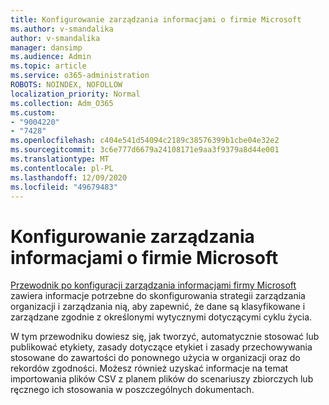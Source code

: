 ```yaml
---
title: Konfigurowanie zarządzania informacjami o firmie Microsoft
ms.author: v-smandalika
author: v-smandalika
manager: dansimp
ms.audience: Admin
ms.topic: article
ms.service: o365-administration
ROBOTS: NOINDEX, NOFOLLOW
localization_priority: Normal
ms.collection: Adm_O365
ms.custom:
- "9004220"
- "7428"
ms.openlocfilehash: c404e541d54094c2189c38576399b1cbe04e32e2
ms.sourcegitcommit: 3c6e777d6679a24108171e9aa3f9379a8d44e001
ms.translationtype: MT
ms.contentlocale: pl-PL
ms.lasthandoff: 12/09/2020
ms.locfileid: "49679483"
---
```

# <a name="set-up-microsoft-information-governance"></a>Konfigurowanie zarządzania informacjami o firmie Microsoft

[Przewodnik po konfiguracji zarządzania informacjami firmy Microsoft](https://admin.microsoft.com/AdminPortal/Home#/modernonboarding/migsetupguide) zawiera informacje potrzebne do skonfigurowania strategii zarządzania organizacji i zarządzania nią, aby zapewnić, że dane są klasyfikowane i zarządzane zgodnie z określonymi wytycznymi dotyczącymi cyklu życia.

W tym przewodniku dowiesz się, jak tworzyć, automatycznie stosować lub publikować etykiety, zasady dotyczące etykiet i zasady przechowywania stosowane do zawartości do ponownego użycia w organizacji oraz do rekordów zgodności. Możesz również uzyskać informacje na temat importowania plików CSV z planem plików do scenariuszy zbiorczych lub ręcznego ich stosowania w poszczególnych dokumentach.